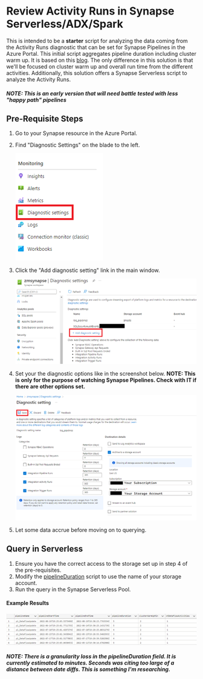 # Review Activity Runs in Synapse Serverless/ADX/Spark
This is intended to be a __starter__ script for analyzing the data coming from the Activity Runs diagnostic that can be set for Synapse Pipelines in the Azure Portal. This initial script aggregates pipeline duration including cluster warm up. It is based on this [blog](https://www.datastoics.com/posts/azure-synapse-cost-charge-back/). The only difference in this solution is that we'll be focused on cluster warm up and overall run time from the different activities. Additionally, this solution offers a Synapse Serverless script to analyze the Activity Runs.

#### _NOTE: This is an early version that will need battle tested with less "happy path" pipelines_

## Pre-Requisite Steps
1. Go to your Synapse resource in the Azure Portal.
2. Find "Diagnostic Settings" on the blade to the left. 

    ![Image of Diagnostic Settings](./image/diagnosticblade.png)

3. Click the "Add diagnostic setting" link in the main window.

    ![Image of Diagnostic Settings link](./image/adddiagnostic.png)

4. Set your the diagnostic options like in the screenshot below. __NOTE: This is only for the purpose of watching Synapse Pipelines. Check with IT if there are other options set.__

    ![Image of Diagnostic Settings Checkboxes](./image/savesettings.png)

5. Let some data accrue before moving on to querying.

## Query in Serverless
1. Ensure you have the correct access to the storage set up in step 4 of the pre-requisites.
2. Modify the [pipelineDuration](./serverless-sql/pipelineDuration.sql) script to use the name of your storage account.
3. Run the query in the Synapse Serverless Pool.

#### Example Results

![image of serverless results](/image/serverless-results.png)

#### _NOTE: There is a granularity loss in the pipelineDuration field. It is currently estimated to minutes. Seconds was citing too large of a distance between date diffs. This is something I'm researching._



